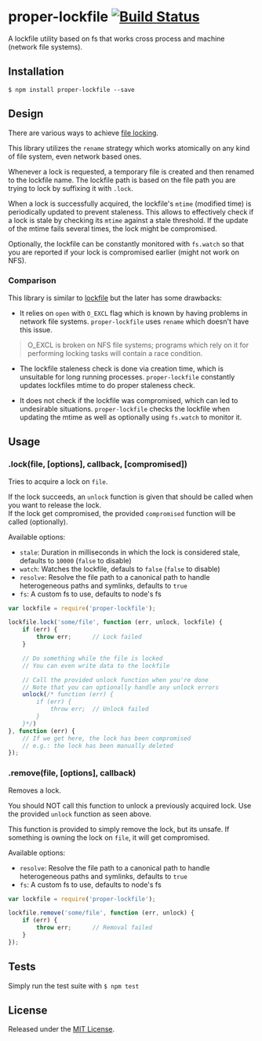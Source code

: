 # proper-lockfile [![Build Status](https://travis-ci.org/IndigoUnited/node-proper-lockfile.svg?branch=master)](https://travis-ci.org/IndigoUnited/node-proper-lockfile)

A lockfile utility based on fs that works cross process and machine (network file systems).


## Installation

`$ npm install proper-lockfile --save`


## Design

There are various ways to achieve [file locking](http://en.wikipedia.org/wiki/File_locking).

This library utilizes the `rename` strategy which works atomically on any kind of file system, even network based ones.

Whenever a lock is requested, a temporary file is created and then renamed to the lockfile name. The lockfile path is based on the file path you are trying to lock by suffixing it with `.lock`.

When a lock is successfully acquired, the lockfile's `mtime` (modified time) is periodically updated to prevent staleness. This allows to effectively check if a lock is stale by checking its `mtime` against a stale threshold. If the update of the mtime fails several times, the lock might be compromised.

Optionally, the lockfile can be constantly monitored with `fs.watch` so that you are reported if your lock is compromised earlier (might not work on NFS).


### Comparison

This library is similar to [lockfile](https://github.com/isaacs/lockfile) but the later has some drawbacks:

- It relies on `open` with `O_EXCL` flag which is known by having problems in network file systems. `proper-lockfile` uses `rename` which doesn't have this issue.

> O_EXCL is broken on NFS file systems; programs which rely on it for performing locking tasks will contain a race condition.

- The lockfile staleness check is done via creation time, which is unsuitable for long running processes. `proper-lockfile` constantly updates lockfiles mtime to do proper staleness check.

- It does not check if the lockfile was compromised, which can led to undesirable situations. `proper-lockfile` checks the lockfile when updating the mtime as well as optionally using `fs.watch` to monitor it.


## Usage

### .lock(file, [options], callback, [compromised])

Tries to acquire a lock on `file`.

If the lock succeeds, an `unlock` function is given that should be called when you want to release the lock.   
If the lock get compromised, the provided `compromised` function will be called (optionally).   


Available options:

- `stale`: Duration in milliseconds in which the lock is considered stale, defaults to `10000` (`false` to disable)
- `watch`: Watches the lockfile, defauls to `false` (`false` to disable)
- `resolve`: Resolve the file path to a canonical path to handle heterogeneous paths and symlinks, defaults to `true`
- `fs`: A custom fs to use, defaults to node's fs


```js
var lockfile = require('proper-lockfile');

lockfile.lock('some/file', function (err, unlock, lockfile) {
    if (err) {
        throw err;      // Lock failed
    }

    // Do something while the file is locked
    // You can even write data to the lockfile

    // Call the provided unlock function when you're done
    // Note that you can optionally handle any unlock errors
    unlock(/* function (err) {
        if (err) {
            throw err;  // Unlock failed
        }
    }*/)
}, function (err) {
    // If we get here, the lock has been compromised
    // e.g.: the lock has been manually deleted
});
```


### .remove(file, [options], callback)

Removes a lock.

You should NOT call this function to unlock a previously acquired lock. Use the provided `unlock` function as seen above.

This function is provided to simply remove the lock, but its unsafe. If something is owning the lock on `file`, it will get compromised.


Available options:

- `resolve`: Resolve the file path to a canonical path to handle heterogeneous paths and symlinks, defaults to `true`
- `fs`: A custom fs to use, defaults to node's fs


```js
var lockfile = require('proper-lockfile');

lockfile.remove('some/file', function (err, unlock) {
    if (err) {
        throw err;      // Removal failed
    }
});
```


## Tests

Simply run the test suite with `$ npm test`


## License

Released under the [MIT License](http://www.opensource.org/licenses/mit-license.php).
